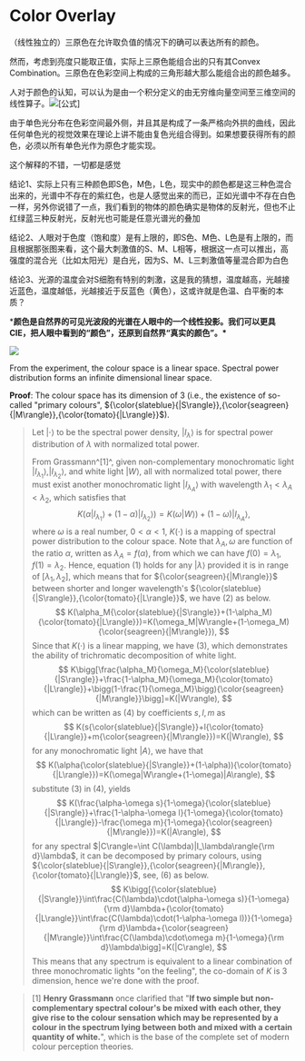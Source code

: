 # **Color Overlay**

（线性独立的）三原色在允许取负值的情况下的确可以表达所有的颜色。

然而，考虑到亮度只能取正值，实际上三原色能组合出的只有其Convex Combination。三原色在色彩空间上构成的三角形越大那么能组合出的颜色越多。

人对于颜色的认知，可以认为是由一个积分定义的由无穷维向量空间至三维空间的线性算子。![[公式]](https://www.zhihu.com/equation?tex=T%28L%29+%3D+%5Cint%5E%7B%5Comega_%7B2%7D%7D_%7B%5Comega_%7B1%7D%7DL%28%5Comega%29T%28%5Comega%29d%5Comega)

由于单色光分布在色彩空间最外侧，并且其是构成了一条严格向外拱的曲线，因此任何单色光的视觉效果在理论上讲不能由复色光组合得到。如果想要获得所有的颜色，必须以所有单色光作为原色才能实现。



这个解释的不错，一切都是感觉

结论1、实际上只有三种颜色即S色，M色，L色，现实中的颜色都是这三种色混合出来的，光谱中不存在的紫红色，也是人感觉出来的而已，正如光谱中不存在白色一样，另外你说错了一点，我们看到的物体的颜色确实是物体的反射光，但也不止红绿蓝三种反射光，反射光也可能是任意光谱光的叠加

结论2、人眼对于色度（饱和度）是有上限的，即S色、M色、L色是有上限的，而且根据那张图来看，这个最大刺激值的S、M、L相等，根据这一点可以推出，高强度的混合光（比如太阳光）是白光，因为S、M、L三刺激值等量混合即为白色

结论3、光源的温度会对S细胞有特别的刺激，这是我的猜想，温度越高，光越接近蓝色，温度越低，光越接近于反蓝色（黄色），这或许就是色温、白平衡的本质？



***颜色是自然界的可见光波段的光谱在人眼中的一个线性投影。我们可以更具CIE，把人眼中看到的“颜色”，还原到自然界“真实的颜色”。\***



![](https://picb.zhimg.com/80/6e8f2d58a39c739b634bca611af0630e_1440w.jpg?source=1940ef5c)



From the experiment, the colour space is a linear space. Spectral power distribution forms an infinite dimensional linear space.

**Proof**: The colour space has its dimension of 3 (i.e., the existence of so-called "primary colours", ${\color{slateblue}{|S\rangle}},{\color{seagreen}{|M\rangle}},{\color{tomato}{|L\rangle}}$).

> Let $|\cdot\rangle$ to be the spectral power density, $|I_\lambda\rangle$ is for spectral power distribution of $\lambda$ with normalized total power.
>
> From Grassmann^[1]^, given non-complementary monochromatic light $|I_{\lambda_1}\rangle,|I_{\lambda_2}\rangle$, and white light $|W\rangle$, all with normalized total power, there must exist another monochromatic light $|I_{\lambda_A}\rangle$ with wavelength $\lambda_1<\lambda_A<\lambda_2$, which satisfies that
> $$
> K(\alpha|I_{\lambda_1}\rangle+(1-\alpha)|I_{\lambda_2}\rangle)=K(\omega|W\rangle)+(1-\omega)|I_{\lambda_A}\rangle,
> $$
> where $\omega$ is a real number, $0<\alpha<1$, $K(\cdot)$ is a mapping of spectral power distribution to the colour space. Note that $\lambda_A,\omega$ are function of the ratio $\alpha$, written as $\lambda_A=f(\alpha)$, from which we can have $f(0)=\lambda_1,f(1)=\lambda_2$. Hence, equation $(1)$ holds for any $|\lambda\rangle$ provided it is in range of $[\lambda_1,\lambda_2]$, which means that for ${\color{seagreen}{|M\rangle}}$ between shorter and longer wavelength's ${\color{slateblue}{|S\rangle}},{\color{tomato}{|L\rangle}}$, we have $(2)$ as below.
> $$
> K(\alpha_M{\color{slateblue}{|S\rangle}}+(1-\alpha_M){\color{tomato}{|L\rangle}})=K(\omega_M|W\rangle+(1-\omega_M){\color{seagreen}{|M\rangle}}),
> $$
> Since that $K(\cdot)$ is a linear mapping, we have $(3)$, which demonstrates the ability of trichromatic decomposition of white light.
> $$
> K\bigg[\frac{\alpha_M}{\omega_M}{\color{slateblue}{|S\rangle}}+\frac{1-\alpha_M}{\omega_M}{\color{tomato}{|L\rangle}}+\bigg(1-\frac{1}{\omega_M}\bigg){\color{seagreen}{|M\rangle}}\bigg]=K(|W\rangle),
> $$
> which can be written as $(4)$ by coefficients $s,l,m$ as
> $$
> K(s{\color{slateblue}{|S\rangle}}+l{\color{tomato}{|L\rangle}}+m{\color{seagreen}{|M\rangle}})=K(|W\rangle),
> $$
> for any monochromatic light $|A\rangle$, we have that
> $$
> K(\alpha{\color{slateblue}{|S\rangle}}+(1-\alpha)){\color{tomato}{|L\rangle}})=K(\omega|W\rangle+(1-\omega)|A\rangle),
> $$
> substitute $(3)$ in $(4)$, yields
> $$
> K(\frac{\alpha-\omega s}{1-\omega}{\color{slateblue}{|S\rangle}}+\frac{1-\alpha-\omega l}{1-\omega}{\color{tomato}{|L\rangle}}-\frac{\omega m}{1-\omega}{\color{seagreen}{|M\rangle}})=K(|A\rangle),
> $$
> for any spectral $|C\rangle=\int C(\lambda)|I_\lambda\rangle{\rm d}\lambda$, it can be decomposed by primary colours, using ${\color{slateblue}{|S\rangle}},{\color{seagreen}{|M\rangle}},{\color{tomato}{|L\rangle}}$, see, $(6)$ as below.
> $$
> K\bigg[{\color{slateblue}{|S\rangle}}\int\frac{C(\lambda)\cdot(\alpha-\omega s)}{1-\omega}{\rm d}\lambda+{\color{tomato}{|L\rangle}}\int\frac{C(\lambda)\cdot(1-\alpha-\omega l))}{1-\omega}{\rm d}\lambda+{\color{seagreen}{|M\rangle}}\int\frac{C(\lambda)\cdot\omega m}{1-\omega}{\rm d}\lambda\bigg]=K(|C\rangle),
> $$
> This means that any spectrum is equivalent to a linear combination of three monochromatic lights "on the feeling", the co-domain of $K$ is 3 dimension, hence we're done with the proof.

















> [1]	**Henry Grassmann** once clarified that "**If two simple but non-complementary spectral colour's be mixed with each other, they give rise to the colour sensation which may be represented by a colour in the spectrum lying between both and mixed with a certain quantity of white.**", which is the base of the complete set of modern colour perception theories.